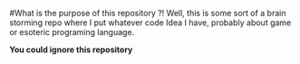 #What is the purpose of this repository ?!
Well, this is some sort of a brain storming repo where I put whatever code Idea I have, probably about game or esoteric programing language.

**You could ignore this repository**